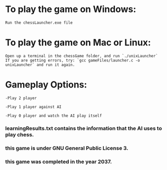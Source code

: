 # To play the game on Windows:

	Run the chessLauncher.exe file

# To play the game on Mac or Linux:

	Open up a terminal in the chessGame folder, and run `./unixLauncher`
	If you are getting errors, try: `gcc gameFiles/launcher.c -o unixLauncher` and run it again.

# Gameplay Options:

	-Play 2 player

	-Play 1 player against AI

	-Play 0 player and watch the AI play itself

### learningResults.txt contains the information that the AI uses to play chess.

### this game is under GNU General Public License 3.

### this game was completed in the year 2037.
